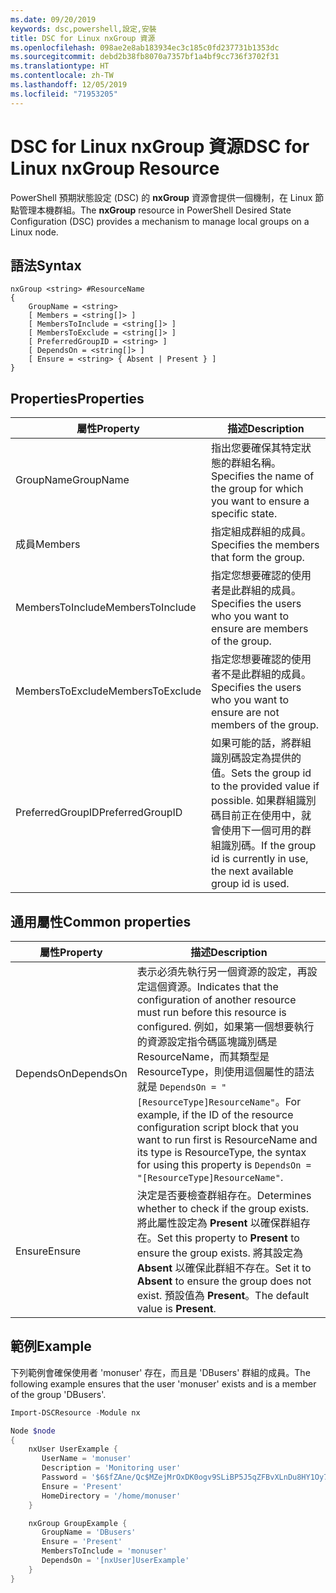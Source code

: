 ```yaml
---
ms.date: 09/20/2019
keywords: dsc,powershell,設定,安裝
title: DSC for Linux nxGroup 資源
ms.openlocfilehash: 098ae2e8ab183934ec3c185c0fd237731b1353dc
ms.sourcegitcommit: debd2b38fb8070a7357bf1a4bf9cc736f3702f31
ms.translationtype: HT
ms.contentlocale: zh-TW
ms.lasthandoff: 12/05/2019
ms.locfileid: "71953205"
---
```

# <a name="dsc-for-linux-nxgroup-resource"></a><span data-ttu-id="7d3fc-103">DSC for Linux nxGroup 資源</span><span class="sxs-lookup"><span data-stu-id="7d3fc-103">DSC for Linux nxGroup Resource</span></span>

<span data-ttu-id="7d3fc-104">PowerShell 預期狀態設定 (DSC) 的 **nxGroup** 資源會提供一個機制，在 Linux 節點管理本機群組。</span><span class="sxs-lookup"><span data-stu-id="7d3fc-104">The **nxGroup** resource in PowerShell Desired State Configuration (DSC) provides a mechanism to manage local groups on a Linux node.</span></span>

## <a name="syntax"></a><span data-ttu-id="7d3fc-105">語法</span><span class="sxs-lookup"><span data-stu-id="7d3fc-105">Syntax</span></span>

```Syntax
nxGroup <string> #ResourceName
{
    GroupName = <string>
    [ Members = <string[]> ]
    [ MembersToInclude = <string[]> ]
    [ MembersToExclude = <string[]> ]
    [ PreferredGroupID = <string> ]
    [ DependsOn = <string[]> ]
    [ Ensure = <string> { Absent | Present } ]
}
```

## <a name="properties"></a><span data-ttu-id="7d3fc-106">Properties</span><span class="sxs-lookup"><span data-stu-id="7d3fc-106">Properties</span></span>

|<span data-ttu-id="7d3fc-107">屬性</span><span class="sxs-lookup"><span data-stu-id="7d3fc-107">Property</span></span> |<span data-ttu-id="7d3fc-108">描述</span><span class="sxs-lookup"><span data-stu-id="7d3fc-108">Description</span></span> |
|---|---|
|<span data-ttu-id="7d3fc-109">GroupName</span><span class="sxs-lookup"><span data-stu-id="7d3fc-109">GroupName</span></span> |<span data-ttu-id="7d3fc-110">指出您要確保其特定狀態的群組名稱。</span><span class="sxs-lookup"><span data-stu-id="7d3fc-110">Specifies the name of the group for which you want to ensure a specific state.</span></span> |
|<span data-ttu-id="7d3fc-111">成員</span><span class="sxs-lookup"><span data-stu-id="7d3fc-111">Members</span></span> |<span data-ttu-id="7d3fc-112">指定組成群組的成員。</span><span class="sxs-lookup"><span data-stu-id="7d3fc-112">Specifies the members that form the group.</span></span> |
|<span data-ttu-id="7d3fc-113">MembersToInclude</span><span class="sxs-lookup"><span data-stu-id="7d3fc-113">MembersToInclude</span></span> |<span data-ttu-id="7d3fc-114">指定您想要確認的使用者是此群組的成員。</span><span class="sxs-lookup"><span data-stu-id="7d3fc-114">Specifies the users who you want to ensure are members of the group.</span></span> |
|<span data-ttu-id="7d3fc-115">MembersToExclude</span><span class="sxs-lookup"><span data-stu-id="7d3fc-115">MembersToExclude</span></span> |<span data-ttu-id="7d3fc-116">指定您想要確認的使用者不是此群組的成員。</span><span class="sxs-lookup"><span data-stu-id="7d3fc-116">Specifies the users who you want to ensure are not members of the group.</span></span> |
|<span data-ttu-id="7d3fc-117">PreferredGroupID</span><span class="sxs-lookup"><span data-stu-id="7d3fc-117">PreferredGroupID</span></span> |<span data-ttu-id="7d3fc-118">如果可能的話，將群組識別碼設定為提供的值。</span><span class="sxs-lookup"><span data-stu-id="7d3fc-118">Sets the group id to the provided value if possible.</span></span> <span data-ttu-id="7d3fc-119">如果群組識別碼目前正在使用中，就會使用下一個可用的群組識別碼。</span><span class="sxs-lookup"><span data-stu-id="7d3fc-119">If the group id is currently in use, the next available group id is used.</span></span> |

## <a name="common-properties"></a><span data-ttu-id="7d3fc-120">通用屬性</span><span class="sxs-lookup"><span data-stu-id="7d3fc-120">Common properties</span></span>

|<span data-ttu-id="7d3fc-121">屬性</span><span class="sxs-lookup"><span data-stu-id="7d3fc-121">Property</span></span> |<span data-ttu-id="7d3fc-122">描述</span><span class="sxs-lookup"><span data-stu-id="7d3fc-122">Description</span></span> |
|---|---|
|<span data-ttu-id="7d3fc-123">DependsOn</span><span class="sxs-lookup"><span data-stu-id="7d3fc-123">DependsOn</span></span> |<span data-ttu-id="7d3fc-124">表示必須先執行另一個資源的設定，再設定這個資源。</span><span class="sxs-lookup"><span data-stu-id="7d3fc-124">Indicates that the configuration of another resource must run before this resource is configured.</span></span> <span data-ttu-id="7d3fc-125">例如，如果第一個想要執行的資源設定指令碼區塊識別碼是 ResourceName，而其類型是 ResourceType，則使用這個屬性的語法就是 `DependsOn = "[ResourceType]ResourceName"`。</span><span class="sxs-lookup"><span data-stu-id="7d3fc-125">For example, if the ID of the resource configuration script block that you want to run first is ResourceName and its type is ResourceType, the syntax for using this property is `DependsOn = "[ResourceType]ResourceName"`.</span></span> |
|<span data-ttu-id="7d3fc-126">Ensure</span><span class="sxs-lookup"><span data-stu-id="7d3fc-126">Ensure</span></span> |<span data-ttu-id="7d3fc-127">決定是否要檢查群組存在。</span><span class="sxs-lookup"><span data-stu-id="7d3fc-127">Determines whether to check if the group exists.</span></span> <span data-ttu-id="7d3fc-128">將此屬性設定為 **Present** 以確保群組存在。</span><span class="sxs-lookup"><span data-stu-id="7d3fc-128">Set this property to **Present** to ensure the group exists.</span></span> <span data-ttu-id="7d3fc-129">將其設定為 **Absent** 以確保此群組不存在。</span><span class="sxs-lookup"><span data-stu-id="7d3fc-129">Set it to **Absent** to ensure the group does not exist.</span></span> <span data-ttu-id="7d3fc-130">預設值為 **Present**。</span><span class="sxs-lookup"><span data-stu-id="7d3fc-130">The default value is **Present**.</span></span> |

## <a name="example"></a><span data-ttu-id="7d3fc-131">範例</span><span class="sxs-lookup"><span data-stu-id="7d3fc-131">Example</span></span>

<span data-ttu-id="7d3fc-132">下列範例會確保使用者 'monuser' 存在，而且是 'DBusers' 群組的成員。</span><span class="sxs-lookup"><span data-stu-id="7d3fc-132">The following example ensures that the user 'monuser' exists and is a member of the group 'DBusers'.</span></span>

```powershell
Import-DSCResource -Module nx

Node $node
{
    nxUser UserExample {
       UserName = 'monuser'
       Description = 'Monitoring user'
       Password = '$6$fZAne/Qc$MZejMrOxDK0ogv9SLiBP5J5qZFBvXLnDu8HY1Oy7ycX.Y3C7mGPUfeQy3A82ev3zIabhDQnj2ayeuGn02CqE/0'
       Ensure = 'Present'
       HomeDirectory = '/home/monuser'
    }

    nxGroup GroupExample {
       GroupName = 'DBusers'
       Ensure = 'Present'
       MembersToInclude = 'monuser'
       DependsOn = '[nxUser]UserExample'
    }
}
```